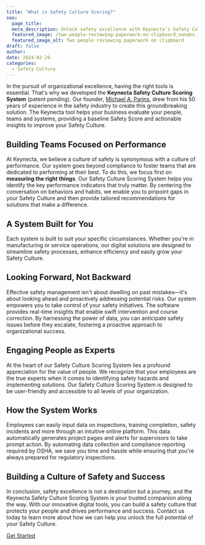```yaml
---
title: "What is Safety Culture Scoring?"
seo:
  page_title: 
  meta_description: Unlock safety excellence with Keynecta's Safety Culture Scoring System. Measure, improve and empower your team for a safer, more successful future.
  featured_image: /two-people-reviewing-paperwork-on-clipboard_nanqkx.jpg
  featured_image_alt: Two people reviewing paperwork on clipboard
draft: false
author:
date: 2024-02-29
categories:
  - Safety Culture
---
```


In the pursuit of organizational excellence, having the right tools is essential. That's why we developed the __Keynecta Safety Culture Scoring System__ (patent pending). Our founder, [Michael A. Parins](/about/), drew from his 50 years of experience in the safety industry to create this groundbreaking solution. The Keynecta tool helps your business evaluate your people, teams and systems, providing a baseline Safety Score and actionable insights to improve your Safety Culture.

## Building Teams Focused on Performance 

At Keynecta, we believe a culture of safety is synonymous with a culture of performance. Our system goes beyond compliance to foster teams that are dedicated to performing at their best. To do this, we focus first on __measuring the right things__. Our Safety Culture Scoring System helps you identify the key performance indicators that truly matter. By centering the conversation on behaviors and habits, we enable you to pinpoint gaps in your Safety Culture and then provide tailored recommendations for solutions that make a difference.

## A System Built for You

Each system is built to suit your specific circumstances. Whether you're in manufacturing or service operations, our digital solutions are designed to streamline safety processes, enhance efficiency and easily grow your Safety Culture.

## Looking Forward, Not Backward 

Effective safety management isn't about dwelling on past mistakes—it's about looking ahead and proactively addressing potential risks. Our system empowers you to take control of your safety initiatives. The software provides real-time insights that enable swift intervention and course correction. By harnessing the power of data, you can anticipate safety issues before they escalate, fostering a proactive approach to organizational success.

## Engaging People as Experts 

At the heart of our Safety Culture Scoring System lies a profound appreciation for the value of people. We recognize that your employees are the true experts when it comes to identifying safety hazards and implementing solutions. Our Safety Culture Scoring System is designed to be user-friendly and accessible to all levels of your organization. 

## How the System Works

Employees can easily input data on inspections, training completion, safety incidents and more through an intuitive online platform. This data automatically generates project pages and alerts for supervisors to take prompt action. By automating data collection and compliance reporting required by OSHA, we save you time and hassle while ensuring that you're always prepared for regulatory inspections.

## Building a Culture of Safety and Success

In conclusion, safety excellence is not a destination but a journey, and the Keynecta Safety Culture Scoring System is your trusted companion along the way. With our innovative digital tools, you can build a safety culture that protects your people and drives performance and success. Contact us today to learn more about how we can help you unlock the full potential of your Safety Culture.

<a class="btn btn--primary" href="/contact/">Get Started</a>
